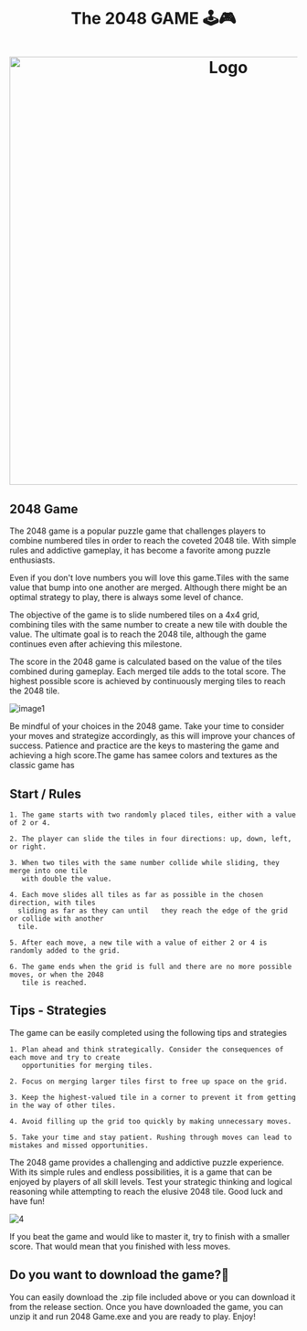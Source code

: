 <h1 align="center" >The 2048 GAME 🕹️🎮</h1>


<h1 align="center" ><img src="https://github.com/MANISH-SAHANI/The-2048-Game/assets/91081774/48c20d0e-21d1-42fe-8f6e-502d4bc16fef" alt="Logo" width="750" /></h1>

<h2>2048 Game </h2> 

The 2048 game is a popular puzzle game that challenges players to combine numbered tiles in order to reach the coveted 2048 tile. With simple rules and addictive gameplay, it has become a favorite among puzzle enthusiasts.

Even if you don't love numbers you will love this game.Tiles with the same value that bump into one another are merged. Although there might be an optimal strategy to play, there is always some level of chance.

The objective of the game is to slide numbered tiles on a 4x4 grid, combining tiles with the same number to create a new tile with double the value. The ultimate goal is to reach the 2048 tile, although the game continues even after achieving this milestone.


The score in the 2048 game is calculated based on the value of the tiles combined during gameplay. Each merged tile adds to the total score. The highest possible score is achieved by continuously merging tiles to reach the 2048 tile.  

![image1](https://github.com/MANISH-SAHANI/The-2048-Game/assets/91081774/8ed14ea6-d8bb-4d94-9805-12deddc29c1d)

Be mindful of your choices in the 2048 game. Take your time to consider your moves and strategize accordingly, as this will improve your chances of success. Patience and practice are the keys to mastering the game and achieving a high score.The game has samee colors and textures as the classic game has

<h2>Start / Rules </h2>
  
```
1. The game starts with two randomly placed tiles, either with a value of 2 or 4.

2. The player can slide the tiles in four directions: up, down, left, or right.

3. When two tiles with the same number collide while sliding, they merge into one tile
   with double the value.

4. Each move slides all tiles as far as possible in the chosen direction, with tiles
  sliding as far as they can until   they reach the edge of the grid or collide with another
  tile.

5. After each move, a new tile with a value of either 2 or 4 is randomly added to the grid.

6. The game ends when the grid is full and there are no more possible moves, or when the 2048
   tile is reached.
```

<h2>Tips - Strategies </h2>

The game can be easily completed using the following tips and strategies 

```
1. Plan ahead and think strategically. Consider the consequences of each move and try to create
   opportunities for merging tiles.

2. Focus on merging larger tiles first to free up space on the grid.

3. Keep the highest-valued tile in a corner to prevent it from getting in the way of other tiles.

4. Avoid filling up the grid too quickly by making unnecessary moves.

5. Take your time and stay patient. Rushing through moves can lead to mistakes and missed opportunities.
```


The 2048 game provides a challenging and addictive puzzle experience. With its simple rules and endless possibilities, it is a game that can be enjoyed by players of all skill levels. Test your strategic thinking and logical reasoning while attempting to reach the elusive 2048 tile. Good luck and have fun! 

![4](https://github.com/MANISH-SAHANI/The-2048-Game/assets/91081774/d00c68e3-5243-4647-83d7-21731fcdd570)


If you beat the game and would like to master it, try to finish with a smaller score. That would mean that you finished with less moves.

<h2> Do you want to download the game?💫</h2>

You can easily download the .zip file included above or you can download it from the release section. Once you have downloaded the game, you can unzip it and run 2048 Game.exe and you are ready to play. Enjoy!

